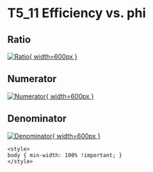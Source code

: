 # T5_11 Efficiency vs. phi

## Ratio

[![Ratio](../mtv/var/T5_11_eff_phi.png){ width=600px }](../mtv/var/T5_11_eff_phi.pdf)

## Numerator

[![Numerator](../mtv/num/T5_11_eff_phi_num.png){ width=600px }](../mtv/num/T5_11_eff_phi_num.pdf)

## Denominator

[![Denominator](../mtv/den/T5_11_eff_phi_den.png){ width=600px }](../mtv/den/T5_11_eff_phi_den.pdf)


``` {=html}
<style>
body { min-width: 100% !important; }
</style>
```
